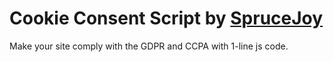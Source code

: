 # Cookie Consent Script by [SpruceJoy](https://sprucejoy.com)

Make your site comply with the GDPR and CCPA with 1-line js code.
